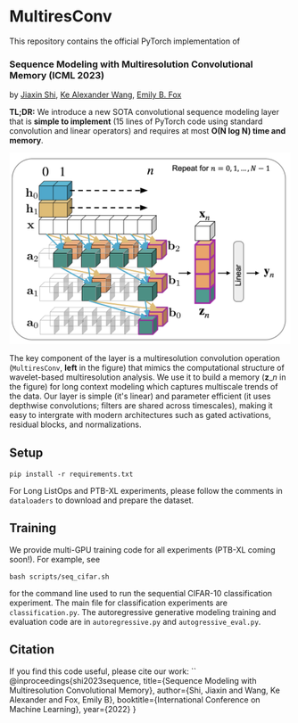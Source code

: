 # MultiresConv 

This repository contains the official PyTorch implementation of

### Sequence Modeling with Multiresolution Convolutional Memory (ICML 2023) 
by [Jiaxin Shi](https://jiaxins.io), [Ke Alexander Wang](https://keawang.github.io/), [Emily B. Fox](https://emilybfox.su.domains/) 

**TL;DR:** We introduce a new SOTA convolutional sequence modeling layer that is **simple to implement** (15 lines of PyTorch code using standard convolution and linear operators) and requires at most **O(N log N) time and memory**. 

<img src="multires_layer.png" width="600">

The key component of the layer is a multiresolution convolution operation (`MultiresConv`, **left** in the figure) that mimics the computational structure of wavelet-based multiresolution analysis. 
We use it to build a memory ($\mathbf{z}\_n$ in the figure) for long context modeling which captures multiscale trends of the data. 
Our layer is simple (it's linear) and parameter efficient (it uses depthwise convolutions; filters are shared across timescales), making it easy to intergrate with modern architectures such as gated activations, residual blocks, and normalizations. 

## Setup

```
pip install -r requirements.txt
```
For Long ListOps and PTB-XL experiments, please follow the comments in `dataloaders` to download and prepare the dataset. 

## Training

We provide multi-GPU training code for all experiments (PTB-XL coming soon!). 
For example, see
```
bash scripts/seq_cifar.sh
```
for the command line used to run the sequential CIFAR-10 classification experiment.
The main file for classification experiments are `classification.py`.
The autoregressive generative modeling training and evaluation code are in `autoregressive.py` and `autogressive_eval.py`. 

## Citation

If you find this code useful, please cite our work:
``
@inproceedings{shi2023sequence,
  title={Sequence Modeling with Multiresolution Convolutional Memory},
  author={Shi, Jiaxin and Wang, Ke Alexander and Fox, Emily B},
  booktitle={International Conference on Machine Learning},
  year={2022}
}
```
